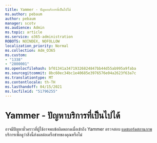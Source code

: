 ```yaml
---
title: Yammer - ปัญหาบริการที่เป็นไปได้
ms.author: pebaum
author: pebaum
manager: scotv
ms.audience: Admin
ms.topic: article
ms.service: o365-administration
ROBOTS: NOINDEX, NOFOLLOW
localization_priority: Normal
ms.collection: Adm_O365
ms.custom:
- "1338"
- "2800001"
ms.openlocfilehash: bf01341a34719326824847bb44d55ab995a9faba
ms.sourcegitcommit: 8bc60ec34bc1e40685e3976576e04a2623f63a7c
ms.translationtype: MT
ms.contentlocale: th-TH
ms.lasthandoff: 04/15/2021
ms.locfileid: "51796255"
---
```

# <a name="yammer---possible-service-issue"></a>Yammer - ปัญหาบริการที่เป็นไปได้

อาจมีปัญหาชั่วคราวที่ผู้ใช้อาจพบข้อผิดพลาดเมื่อเข้าถึง Yammer ตรวจสอบ [แดชบอร์ดสถานภาพ](https://admin.microsoft.com/AdminPortal/Home#/servicehealth) บริการเพื่อดูว่าสิ่งนี้ส่งผลต่อเครือข่ายของคุณหรือไม่

